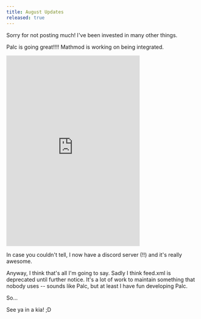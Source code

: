 ```yaml
---
title: August Updates
released: true
---
```


Sorry for not posting much! I've been invested in many other things.

Palc is going great!!!! Mathmod is working on being integrated.

<iframe src="https://discord.com/widget?id=749805985220132994&theme=dark" width="350" height="500" allowtransparency="true" frameborder="0" sandbox="allow-popups allow-popups-to-escape-sandbox allow-same-origin allow-scripts"></iframe>

In case you couldn't tell, I now have a discord server (!!) and it's really awesome.

Anyway, I think that's all I'm going to say. Sadly I think feed.xml is deprecated until further notice. It's a lot of work to maintain something that nobody uses -- sounds like Palc, but at least I have fun developing Palc.

So...

See ya in a kia! ;D
